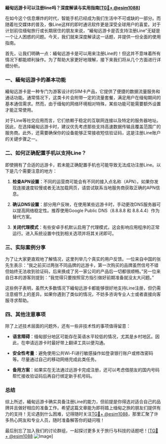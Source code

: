 **緬甸远游卡可以注册line吗？深度解读与实用指南[[TG💪+ @esim1088](https://t.me/s/esim1088)]**

在如今这个信息爆炸的时代，智能手机已经成为我们生活中不可或缺的一部分。而随着社交媒体的普及，像Line这样的即时通讯软件更是深受全球用户的喜爱。对于计划前往缅甸旅行或长期居住的朋友来说，“緬甸远游卡是否支持注册Line”无疑是一个让人困惑的问题。今天，我们就来深度解读这一话题，并提供一份全面的使用指南。

首先，让我们明确一点：緬甸远游卡是可以用来注册Line的！但这并不意味着所有情况下都能顺利操作。为了帮助大家更好地理解，接下来我们将从几个方面进行详细分析。

### 一、緬甸远游卡的基本功能

緬甸远游卡是一种专门为游客设计的SIM卡产品，它提供了便捷的数据流量服务和通话功能。通常情况下，这类卡片会附带一定的流量套餐，满足用户在缅甸期间的基本通信需求。然而，由于缅甸的网络环境相对特殊，某些功能可能需要额外设置才能正常使用。

对于Line等社交应用而言，它们依赖于稳定的互联网连接以及特定的服务器地址。因此，在选择緬甸远游卡时，建议优先考虑那些支持高速数据传输且覆盖范围广的服务商。此外，还需要确保你的设备能够正常接收短信验证码，这是注册Line账户的关键步骤之一。

### 二、如何正确配置手机以支持Line？

即使拥有了合适的远游卡，若未能正确配置手机也可能导致无法成功注册Line。以下是几个需要注意的地方：

1. **检查APN设置**：不同的运营商可能会有不同的接入点名称（APN）。如果你发现连接速度较慢或者无法加载网页，请尝试联系当地服务商获取正确的APN信息。
   
2. **确认DNS设置**：部分用户反映，在使用某些远游卡时，手动更改DNS服务器可以提高网络稳定性。推荐使用Google Public DNS（8.8.8.8 和 8.8.4.4）作为替代方案。
   
3. **关闭代理模式**：有些安卓手机默认启用了代理模式，这会影响应用程序的正常运行。进入系统设置中找到相关选项并将其关闭即可。

### 三、实际案例分享

为了让大家更直观地了解情况，这里列举几个真实的用户反馈。一位来自中国的张先生表示：“我之前买过两张不同品牌的远游卡，第一次购买的品牌虽然信号不错但始终无法收到验证码，后来换成了另一家公司的产品后一切都很顺畅。”另一位来自日本的游客则提到：“我觉得只要按照官方指引做好前期准备就没太大问题。”

这些例子表明，虽然大多数情况下緬甸远游卡都能够很好地支持Line注册，但仍需注意细节上的差异。如果你遇到了类似的情况，不妨多咨询专业人士或者直接向客服寻求帮助。

### 四、其他注意事项

除了上述技术层面的问题外，还有一些非技术性的事项值得留意：

- **语言障碍**：缅甸部分地区可能存在英语水平较低的情况，尤其是乡村地区。因此，在申请远游卡时最好带上翻译工具以便沟通。
  
- **安全性考量**：避免使用公共Wi-Fi进行敏感操作如登录银行账户或修改密码等。尽量通过自己的移动网络完成此类任务。
  
- **备用方案**：如果实在无法通过远游卡完成注册，还可以考虑借朋友的国内号码帮忙接收验证码后再自行绑定新手机号码。

### 总结

综上所述，緬甸远游卡确实具备注册Line的能力，但前提是你得选对适合自己的品牌并且做好相应的准备工作。希望这篇文章能为即将踏上缅甸之旅的朋友们提供有力的支持！无论遇到什么困难，记得随时关注[TG💪+ @esim1088](https://t.me/s/esim1088)，那里汇聚了许多热心网友和专业人员，随时准备解答你的疑问哦！

最后别忘了加入我们的讨论群组，一起探讨更多关于旅行与科技的话题吧！[[TG💪+ @esim1088](https://t.me/s/esim1088) ![Image](https://i.postimg.cc/4NQfJmqS/Snipaste-2025-05-13-00-14-12.png)]